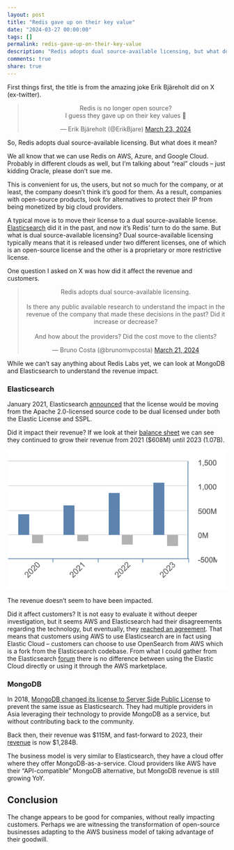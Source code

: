 ```yaml
---
layout: post
title: "Redis gave up on their key value"
date: "2024-03-27 00:00:00"
tags: []
permalink: redis-gave-up-on-their-key-value 
description: "Redis adopts dual source-available licensing, but what does it mean?"
comments: true
share: true
---
```


First things first, the title is from the amazing joke Erik Bjäreholt did on X (ex-twitter). 

<center>
  <blockquote class="twitter-tweet" data-dnt="true">
    <p lang="en" dir="ltr">Redis is no longer open source?<br>I guess they gave up on their key values 🥁</p>
    &mdash; Erik Bjäreholt (@ErikBjare) 
    <a href="https://twitter.com/ErikBjare/status/1771474971564318842?ref_src=twsrc%5Etfw">March 23, 2024</a>
  </blockquote>
  <script async src="https://platform.twitter.com/widgets.js" charset="utf-8"></script> 
</center>
So, Redis adopts dual source-available licensing. But what does it mean?

We all know that we can use Redis on AWS, Azure, and Google Cloud. Probably in different clouds as well, but I’m talking about “real” clouds – just kidding Oracle, please don’t sue me. 

This is convenient for us, the users, but not so much for the company, or at least, the company doesn’t think it’s good for them. As a result, companies with open-source products, look for alternatives to protect their IP from being monetized by big cloud providers. 

A typical move is to move their license to a dual source-available license. [Elasticsearch](https://www.elastic.co/pricing/faq/licensing) did it in the past, and now it’s Redis’ turn to do the same. But what is dual source-available licensing? Dual source-available licensing typically means that it is released under two different licenses, one of which is an open-source license and the other is a proprietary or more restrictive license. 

One question I asked on X was how did it affect the revenue and customers. 

<center>
  <blockquote class="twitter-tweet" data-dnt="true">
  <p lang="en" dir="ltr">Redis adopts dual source-available licensing. 
      <br><br>Is there any public available research to understand the impact in the revenue of the company that made these decisions in the past? Did it increase or decrease?
      <br><br>And how about the providers? Did the cost move to the clients?
    </p>&mdash; Bruno Costa (@brunomvpcosta) 
    <a href="https://twitter.com/brunomvpcosta/status/1770788756104036617?ref_src=twsrc%5Etfw">March 21, 2024</a>
  </blockquote>
</center>

While we can’t say anything about Redis Labs yet, we can look at MongoDB and Elasticsearch to understand the revenue impact.

### Elasticsearch

January 2021, Elasticsearch [announced](https://www.elastic.co/blog/why-license-change-aws) that the license would be moving from the Apache 2.0-licensed source code to be dual licensed under both the Elastic License and SSPL. 

Did it impact their revenue? If we look at their [balance sheet](https://www.investing.com/equities/elastic-financial-summary) we can see they continued to grow their revenue from 2021 ($608M) until 2023 (1.07B). 

!["Elastic Revenue"](../../assets/img/posts/2024.03.27/revenue-es.png)

The revenue doesn’t seem to have been impacted.

Did it affect customers? It is not easy to evaluate it without deeper investigation, but it seems AWS and Elasticsearch had their disagreements regarding the technology, but eventually, they [reached an agreement](https://www.elastic.co/blog/elastic-and-amazon-reach-agreement-on-trademark-infringement-lawsuit). That means that customers using AWS to use Elasticsearch are in fact using Elastic Cloud – customers can choose to use OpenSearch from AWS which is a fork from the Elasticsearch codebase. From what I could gather from the Elasticsearch [forum](https://discuss.elastic.co/t/difference-between-using-elastic-cloud-aws-and-using-elastic-from-aws-marketplace/320898/2) there is no difference between using the Elastic Cloud directly or using it through the AWS marketplace.

### MongoDB

In 2018, [MongoDB changed its license to Server Side Public License](https://www.mongodb.com/legal/licensing/server-side-public-license) to prevent the same issue as Elasticsearch. They had multiple providers in Asia leveraging their technology to provide MongoDB as a service, but without contributing back to the community.

Back then, their revenue was $115M, and fast-forward to 2023, their [revenue](https://www.macrotrends.net/stocks/charts/MDB/mongodb/revenue) is now $1,284B.

The business model is very similar to Elasticsearch, they have a cloud offer where they offer MongoDB-as-a-service. Cloud providers like AWS have their “API-compatible” MongoDB alternative, but MongoDB revenue is still growing YoY.

## Conclusion
The change appears to be good for companies, without really impacting customers. Perhaps we are witnessing the transformation of open-source businesses adapting to the AWS business model of taking advantage of their goodwill.
